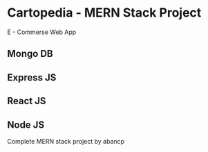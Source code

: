 # Cartopedia -  MERN Stack Project
 E - Commerse Web App

## Mongo DB  
## Express JS
## React JS
## Node JS
 



Complete MERN stack project by abancp
 
